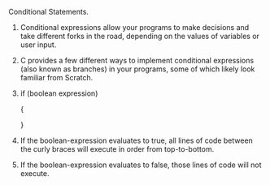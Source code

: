 Conditional Statements.
1. Conditional expressions allow your programs to make decisions and take different forks in the road, depending on the values of variables or user input.
2. C provides a few different ways to implement conditional expressions (also known as branches) in your programs, some of which likely look familiar from Scratch.
3. if (boolean expression)
 
   {
   
   }
3. If the boolean-expression evaluates to true, all lines of code between the curly braces will execute in order from top-to-bottom.
4. If the boolean-expression evaluates to false, those lines of code will not execute.
